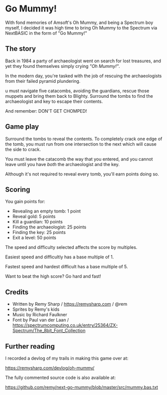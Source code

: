 # Go Mummy!

With fond memories of Amsoft's Oh Mummy, and being a Spectrum boy myself, I
decided it was high time to bring Oh Mummy to the Spectrum via NextBASIC in the
form of "Go Mummy!"

## The story

Back in 1984 a party of archaeologist went on search for lost treasures, and yet
they found themselves simply crying _"Oh Mummy!"_.

In the modern day, you're tasked with the job of rescuing the archaeologists
from their failed pyramid plundering.

u must navigate five catacombs, avoiding the guardians, rescue those muppets and
bring them back to Blighty. Surround the tombs to find the archaeologist and key
to escape their contents.

And remember: DON'T GET CHOMPED!

## Game play

Surround the tombs to reveal the contents. To completely crack one edge of the
tomb, you must run from one intersection to the next which will cause the side
to crack.

You must leave the catacomb the way that you entered, and you cannot leave until
you have *both* the archaeologist and the key.

Although it's not required to reveal every tomb, you'll earn points doing so.

## Scoring

You gain points for:

- Revealing an empty tomb: 1 point
- Reveal gold: 5 points
- Kill a guardian: 10 points
- Finding the archaeologist: 25 points
- Finding the key: 25 points
- Exit a level: 50 points

The speed and difficulty selected affects the score by multiples.

Easiest speed and difficultly has a base multiple of 1.

Fastest speed and hardest difficult has a base multiple of 5.

Want to beat the high score? Go hard and fast!

## Credits

- Written by Remy Sharp / https://remysharp.com / @rem
- Sprites by Remy's kids
- Music by Richard Faulkner
- Font by Paul van der Laan / https://spectrumcomputing.co.uk/entry/25364/ZX-Spectrum/The_8bit_Font_Collection

## Further reading

I recorded a devlog of my trails in making this game over at:

https://remysharp.com/devlog/oh-mummy/

The fully commented source code is also available at:

https://github.com/remy/next-go-mummy/blob/master/src/mummy.bas.txt
